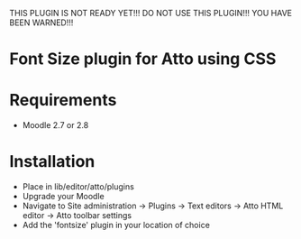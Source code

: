 THIS PLUGIN IS NOT READY YET!!!
DO NOT USE THIS PLUGIN!!!
YOU HAVE BEEN WARNED!!!

Font Size plugin for Atto using CSS
=========================

Requirements
============

- Moodle 2.7 or 2.8

Installation
============

* Place in lib/editor/atto/plugins
* Upgrade your Moodle
* Navigate to Site administration -> Plugins -> Text editors -> Atto HTML editor -> Atto toolbar settings
* Add the 'fontsize' plugin in your location of choice
